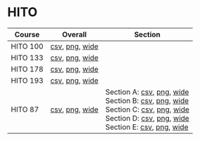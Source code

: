 # HITO

| Course | Overall | Section |
| ------ | ------- | ------- |
| HITO 100 | [csv](https://github.com/UCSD-Historical-Enrollment-Data/2025Winter/blob/main/overall/HITO%20100.csv), [png](https://raw.githubusercontent.com/UCSD-Historical-Enrollment-Data/2025Winter/main/plot_overall/HITO%20100.png), [wide](https://raw.githubusercontent.com/UCSD-Historical-Enrollment-Data/2025Winter/main/plot_overall_wide/HITO%20100.png) |  |
| HITO 133 | [csv](https://github.com/UCSD-Historical-Enrollment-Data/2025Winter/blob/main/overall/HITO%20133.csv), [png](https://raw.githubusercontent.com/UCSD-Historical-Enrollment-Data/2025Winter/main/plot_overall/HITO%20133.png), [wide](https://raw.githubusercontent.com/UCSD-Historical-Enrollment-Data/2025Winter/main/plot_overall_wide/HITO%20133.png) |  |
| HITO 178 | [csv](https://github.com/UCSD-Historical-Enrollment-Data/2025Winter/blob/main/overall/HITO%20178.csv), [png](https://raw.githubusercontent.com/UCSD-Historical-Enrollment-Data/2025Winter/main/plot_overall/HITO%20178.png), [wide](https://raw.githubusercontent.com/UCSD-Historical-Enrollment-Data/2025Winter/main/plot_overall_wide/HITO%20178.png) |  |
| HITO 193 | [csv](https://github.com/UCSD-Historical-Enrollment-Data/2025Winter/blob/main/overall/HITO%20193.csv), [png](https://raw.githubusercontent.com/UCSD-Historical-Enrollment-Data/2025Winter/main/plot_overall/HITO%20193.png), [wide](https://raw.githubusercontent.com/UCSD-Historical-Enrollment-Data/2025Winter/main/plot_overall_wide/HITO%20193.png) |  |
| HITO 87 | [csv](https://github.com/UCSD-Historical-Enrollment-Data/2025Winter/blob/main/overall/HITO%2087.csv), [png](https://raw.githubusercontent.com/UCSD-Historical-Enrollment-Data/2025Winter/main/plot_overall/HITO%2087.png), [wide](https://raw.githubusercontent.com/UCSD-Historical-Enrollment-Data/2025Winter/main/plot_overall_wide/HITO%2087.png) | Section A: [csv](https://github.com/UCSD-Historical-Enrollment-Data/2025Winter/blob/main/section/HITO%2087_A.csv), [png](https://raw.githubusercontent.com/UCSD-Historical-Enrollment-Data/2025Winter/main/plot_section/HITO%2087_A.png), [wide](https://raw.githubusercontent.com/UCSD-Historical-Enrollment-Data/2025Winter/main/plot_section_wide/HITO%2087_A.png)<br>Section B: [csv](https://github.com/UCSD-Historical-Enrollment-Data/2025Winter/blob/main/section/HITO%2087_B.csv), [png](https://raw.githubusercontent.com/UCSD-Historical-Enrollment-Data/2025Winter/main/plot_section/HITO%2087_B.png), [wide](https://raw.githubusercontent.com/UCSD-Historical-Enrollment-Data/2025Winter/main/plot_section_wide/HITO%2087_B.png)<br>Section C: [csv](https://github.com/UCSD-Historical-Enrollment-Data/2025Winter/blob/main/section/HITO%2087_C.csv), [png](https://raw.githubusercontent.com/UCSD-Historical-Enrollment-Data/2025Winter/main/plot_section/HITO%2087_C.png), [wide](https://raw.githubusercontent.com/UCSD-Historical-Enrollment-Data/2025Winter/main/plot_section_wide/HITO%2087_C.png)<br>Section D: [csv](https://github.com/UCSD-Historical-Enrollment-Data/2025Winter/blob/main/section/HITO%2087_D.csv), [png](https://raw.githubusercontent.com/UCSD-Historical-Enrollment-Data/2025Winter/main/plot_section/HITO%2087_D.png), [wide](https://raw.githubusercontent.com/UCSD-Historical-Enrollment-Data/2025Winter/main/plot_section_wide/HITO%2087_D.png)<br>Section E: [csv](https://github.com/UCSD-Historical-Enrollment-Data/2025Winter/blob/main/section/HITO%2087_E.csv), [png](https://raw.githubusercontent.com/UCSD-Historical-Enrollment-Data/2025Winter/main/plot_section/HITO%2087_E.png), [wide](https://raw.githubusercontent.com/UCSD-Historical-Enrollment-Data/2025Winter/main/plot_section_wide/HITO%2087_E.png) |
